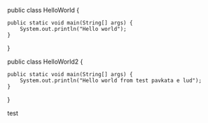 public class HelloWorld {

    public static void main(String[] args) {
        System.out.println("Hello world");
    }
}

public class HelloWorld2 {

    public static void main(String[] args) {
        System.out.println("Hello world from test pavkata e lud");
    }
}

test